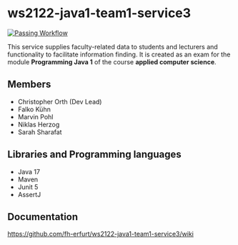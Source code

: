 # ws2122-java1-team1-service3

[![Passing Workflow](https://github.com/fh-erfurt/ws2122-java1-team1-service3/actions/workflows/maven.yml/badge.svg?event=push)](https://github.com/fh-erfurt/ws2122-java1-team1-service3/actions)

This service supplies faculty-related data to students and lecturers and functionality to facilitate information finding. It is created as an exam for the module **Programming Java 1** of the course **applied computer science**.

## Members

* Christopher Orth (Dev Lead)
* Falko Kühn
* Marvin Pohl
* Niklas Herzog
* Sarah Sharafat</p>

## Libraries and Programming languages

* Java 17
* Maven
* Junit 5
* AssertJ

## Documentation

https://github.com/fh-erfurt/ws2122-java1-team1-service3/wiki

